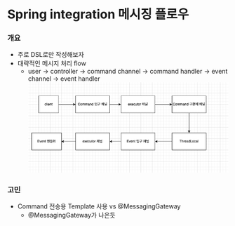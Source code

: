 # Spring integration 메시징 플로우

### 개요
- 주로 DSL로만 작성해보자
- 대략적인 메시지 처리 flow
  - user -> controller -> command channel -> command handler -> event channel -> event handler
    ![](../src/main/resources/static/message_flow.png)


### 고민
- Command 전송용 Template 사용 vs @MessagingGateway
  - @MessagingGateway가 나은듯

